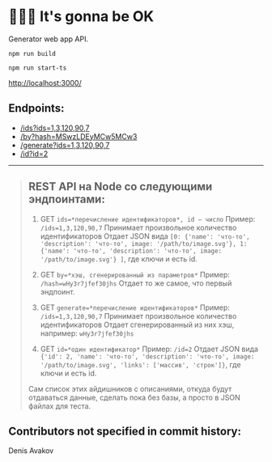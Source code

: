 # 🍁🍂🥧 It's gonna be OK

Generator web app API.

```
npm run build

npm run start-ts
```

[http://localhost:3000/](http://localhost:3000/)

## Endpoints:
- [/ids?ids=1,3,120,90,7](http://localhost:3000/ids?ids=1,3,120,90,7)
- [/by?hash=MSwzLDEyMCw5MCw3](http://localhost:3000/by?hash=MSwzLDEyMCw5MCw3)
- [/generate?ids=1,3,120,90,7](http://localhost:3000/generate?ids=1,3,120,90,7)
- [/id?id=2](http://localhost:3000/id?id=2)

---

> ## REST API на Node со следующими эндпоинтами:
>
> 1. GET `ids=*перечисление идентификаторов*, id — число`
   Пример: `/ids=1,3,120,90,7`
   Принимает произвольное количество идентификаторов
   Отдает JSON вида `[0: {'name': 'что-то', 'description': 'что-то', image: '/path/to/image.svg'}, 1: {'name': 'что-то', 'description': 'что-то', image: '/path/to/image.svg'} ]`, где ключи и есть id.
>
> 2. GET `by=*хэш, сгенерированный из параметров*`
   Пример: `/hash=wHy3r7jfef30jhs`
   Отдает то же самое, что первый эндпоинт.
>
> 3. GET `generate=*перечисление идентификаторов*`
   Пример: `/ids=1,3,120,90,7`
   Принимает произвольное количество идентификаторов
   Отдает сгенерированный из них хэш, например: `wHy3r7jfef30jhs`
>
> 4. GET `id=*один идентификатор*`
   Пример: `/id=2`
   Отдает JSON вида `{'id': 2, 'name': 'что-то', 'description': 'что-то', image: '/path/to/image.svg', 'links': ['массив', 'строк']}`, где ключи и есть id.
>
> Сам список этих айдишников с описаниями, откуда будут отдаваться данные, сделать пока без базы, а просто в JSON файлах для теста.

## Contributors not specified in commit history:
Denis Avakov
